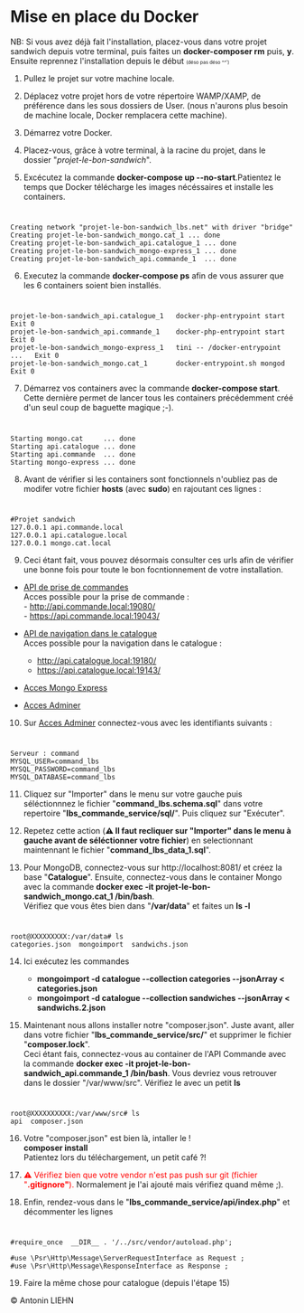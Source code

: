 # Mise en place du Docker

NB: Si vous avez déjà fait l'installation, placez-vous dans votre projet sandwich depuis votre terminal, puis faites un <b>docker-composer rm</b> puis, <b>y</b>.<br/>
Ensuite reprennez l'installation depuis le début <span style="font-size:0.6em;">(déso pas déso ^^')</span>

1. Pullez le projet sur votre machine locale.
2. Déplacez votre projet hors de votre répertoire WAMP/XAMP, de préférence dans les sous dossiers de User. (nous n'aurons plus besoin de machine locale, Docker remplacera cette machine).

3. Démarrez votre Docker.

4. Placez-vous, grâce à votre terminal, à la racine du projet, dans le dossier "<i>projet-le-bon-sandwich</i>".

5. Excécutez la commande <b>docker-compose up --no-start</b>.Patientez le temps que Docker télécharge les images nécéssaires et installe les containers.

#

    Creating network "projet-le-bon-sandwich_lbs.net" with driver "bridge"
    Creating projet-le-bon-sandwich_mongo.cat_1 ... done
    Creating projet-le-bon-sandwich_api.catalogue_1 ... done
    Creating projet-le-bon-sandwich_mongo-express_1 ... done
    Creating projet-le-bon-sandwich_api.commande_1  ... done

6. Executez la commande <b>docker-compose ps</b> afin de vous assurer que les 6 containers soient bien installés.

#

    projet-le-bon-sandwich_api.catalogue_1   docker-php-entrypoint start      Exit 0
    projet-le-bon-sandwich_api.commande_1    docker-php-entrypoint start      Exit 0
    projet-le-bon-sandwich_mongo-express_1   tini -- /docker-entrypoint ...   Exit 0
    projet-le-bon-sandwich_mongo.cat_1       docker-entrypoint.sh mongod      Exit 0

7. Démarrez vos containers avec la commande <b>docker-compose start</b>. Cette dernière permet de lancer tous les containers précédemment créé d'un seul coup de baguette magique ;-).

#

    Starting mongo.cat     ... done
    Starting api.catalogue ... done
    Starting api.commande  ... done
    Starting mongo-express ... done

8. Avant de vérifier si les containers sont fonctionnels n'oubliez pas de modifer votre fichier <b>hosts</b> (avec <b>sudo</b>) en rajoutant ces lignes :<br/>

#

    #Projet sandwich
    127.0.0.1 api.commande.local
    127.0.0.1 api.catalogue.local
    127.0.0.1 mongo.cat.local

9. Ceci étant fait, vous pouvez désormais consulter ces urls afin de vérifier une bonne fois pour toute le bon focntionnement de votre installation.<br/>

- <a href="https://api.commande.local:19043">API de prise de commandes</a></br>
  Acces possible pour la prise de commande :</br> - http://api.commande.local:19080/ </br> - https://api.commande.local:19043/ </br>

- <a href="https://api.catalogue.local:19143">API de navigation dans le catalogue</a></br>
  Acces possible pour la navigation dans le catalogue :</br>
  - http://api.catalogue.local:19180/ </br>
  - https://api.catalogue.local:19143/ </br>
- <a href="http://localhost:8081/">Acces Mongo Express</a></br>
- <a href="http://localhost:8080/">Acces Adminer</a></br>

10. Sur <a href="http://localhost:8080/">Acces Adminer</a> connectez-vous avec les identifiants suivants :

#

    Serveur : command
    MYSQL_USER=command_lbs
    MYSQL_PASSWORD=command_lbs
    MYSQL_DATABASE=command_lbs

11. Cliquez sur "Importer" dans le menu sur votre gauche puis séléctionnnez le fichier "<b>command_lbs.schema.sql</b>" dans votre repertoire "<b>lbs_commande_service/sql/</b>". Puis cliquez sur "Exécuter".

12. Repetez cette action (<b>⚠️ Il faut recliquer sur "Importer" dans le menu à gauche avant de séléctionner votre fichier</b>) en selectionnant maintennant le fichier "<b>command_lbs_data_1.sql</b>".

13. Pour MongoDB, connectez-vous sur http://localhost:8081/ et créez la base "<b>Catalogue</b>". Ensuite, connectez-vous dans le container Mongo avec la commande <b>docker exec -it projet-le-bon-sandwich_mongo.cat_1 /bin/bash</b>. </br> Vérifiez que vous êtes bien dans "<b>/var/data</b>" et faites un <b>ls -l</b>

#

    root@XXXXXXXXX:/var/data# ls
    categories.json  mongoimport  sandwichs.json

14. Ici exécutez les commandes

    - <b>mongoimport -d catalogue --collection categories --jsonArray < categories.json</b>
    - <b>mongoimport -d catalogue --collection sandwiches --jsonArray < sandwichs.2.json</b>

15. Maintenant nous allons installer notre "composer.json". Juste avant, aller dans votre fichier "<b>lbs_commande_service/src/</b>" et supprimer le fichier "<b>composer.lock</b>".<br/> Ceci étant fais, connectez-vous au container de l'API Commande avec la commande <b>docker exec -it projet-le-bon-sandwich_api.commande_1 /bin/bash</b>.
    Vous devriez vous retrouver dans le dossier "/var/www/src". Vérifiez le avec un petit <b>ls</b>

#

    root@XXXXXXXXXX:/var/www/src# ls
    api  composer.json

16. Votre "composer.json" est bien là, intaller le !</br>
    <b>composer install</b></br>
    Patientez lors du téléchargement, un petit café ?!

17. <span style="color:red;">⚠️ Vérifiez bien que votre vendor n'est pas push sur git (fichier "<b>.gitignore"</b>).</span> Normalement je l'ai ajouté mais vérifiez quand même ;).

18. Enfin, rendez-vous dans le "<b>lbs_commande_service/api/index.php</b>" et décommenter les lignes

#

    #require_once  __DIR__ . '/../src/vendor/autoload.php';

    #use \Psr\Http\Message\ServerRequestInterface as Request ;
    #use \Psr\Http\Message\ResponseInterface as Response ;

19. Faire la même chose pour catalogue (depuis l'étape 15)

© Antonin LIEHN

<!-- 

Toutes les commandes :
https://api.commande.local:19043/commandes

Tous les sandwiches :
https://api.catalogue.local:19143/sandwichs
Un sandwiche : 
https://api.catalogue.local:19143/sandwichs/(ref)

 -->

